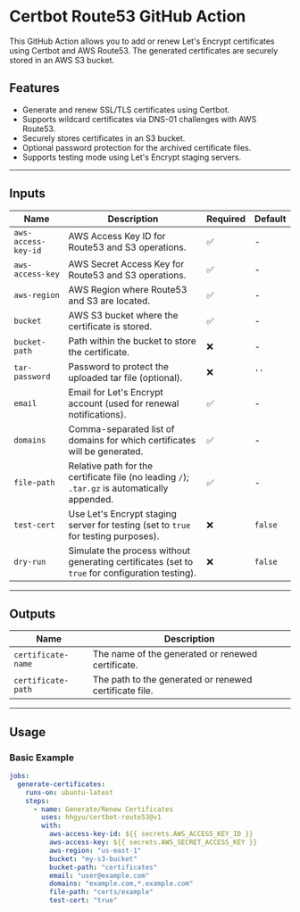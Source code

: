 # Certbot Route53 GitHub Action

This GitHub Action allows you to add or renew Let's Encrypt certificates using Certbot and AWS Route53. The generated certificates are securely stored in an AWS S3 bucket.

## Features
- Generate and renew SSL/TLS certificates using Certbot.
- Supports wildcard certificates via DNS-01 challenges with AWS Route53.
- Securely stores certificates in an S3 bucket.
- Optional password protection for the archived certificate files.
- Supports testing mode using Let's Encrypt staging servers.

---

## Inputs

| Name               | Description                                                                                           | Required | Default        |
|--------------------|-------------------------------------------------------------------------------------------------------|----------|----------------|
| `aws-access-key-id`| AWS Access Key ID for Route53 and S3 operations.                                                      | ✅        | -              |
| `aws-access-key`   | AWS Secret Access Key for Route53 and S3 operations.                                                 | ✅        | -              |
| `aws-region`       | AWS Region where Route53 and S3 are located.                                                         | ✅        | -              |
| `bucket`           | AWS S3 bucket where the certificate is stored.                                                       | ✅        | -              |
| `bucket-path`      | Path within the bucket to store the certificate.                                                     | ❌        | -              |
| `tar-password`     | Password to protect the uploaded tar file (optional).                                                | ❌        | `''`           |
| `email`            | Email for Let's Encrypt account (used for renewal notifications).                                    | ✅        | -              |
| `domains`          | Comma-separated list of domains for which certificates will be generated.                            | ✅        | -              |
| `file-path`        | Relative path for the certificate file (no leading `/`); `.tar.gz` is automatically appended.         | ✅        | -              |
| `test-cert`        | Use Let's Encrypt staging server for testing (set to `true` for testing purposes).                   | ❌        | `false`        |
| `dry-run`          | Simulate the process without generating certificates (set to `true` for configuration testing).       | ❌        | `false`        |

---

## Outputs

| Name               | Description                                                   |
|--------------------|---------------------------------------------------------------|
| `certificate-name` | The name of the generated or renewed certificate.             |
| `certificate-path` | The path to the generated or renewed certificate file.        |

---

## Usage

### Basic Example
```yaml
jobs:
  generate-certificates:
    runs-on: ubuntu-latest
    steps:
      - name: Generate/Renew Certificates
        uses: hhgyu/certbot-route53@v1
        with:
          aws-access-key-id: ${{ secrets.AWS_ACCESS_KEY_ID }}
          aws-access-key: ${{ secrets.AWS_SECRET_ACCESS_KEY }}
          aws-region: "us-east-1"
          bucket: "my-s3-bucket"
          bucket-path: "certificates"
          email: "user@example.com"
          domains: "example.com,*.example.com"
          file-path: "certs/example"
          test-cert: "true"
